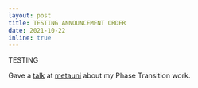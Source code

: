 ```yaml
---
layout: post
title: TESTING ANNOUNCEMENT ORDER 
date: 2021-10-22 
inline: true
---
```


TESTING

Gave a [talk](https://www.youtube.com/watch?v=1Esk7G3g5X8) at [metauni](https://metauni.org) about my Phase Transition work.